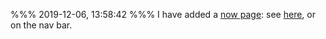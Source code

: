 %%%
2019-12-06, 13:58:42
%%%
I have added a [now page](https://nownownow.com): see
[here]({{base_url}}now/), or on the nav bar.
